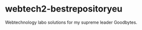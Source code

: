 webtech2-bestrepositoryeu
=========================

Webtechnology labo solutions for my supreme leader Goodbytes.
